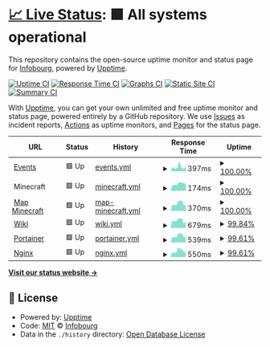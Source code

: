 # [📈 Live Status](https://status.infobourg.dev): <!--live status--> **🟩 All systems operational**

This repository contains the open-source uptime monitor and status page for [Infobourg](https://status.infobourg.dev), powered by [Upptime](https://github.com/upptime/upptime).

[![Uptime CI](https://github.com/Infobourg/status/workflows/Uptime%20CI/badge.svg)](https://github.com/Infobourg/status/actions?query=workflow%3A%22Uptime+CI%22)
[![Response Time CI](https://github.com/Infobourg/status/workflows/Response%20Time%20CI/badge.svg)](https://github.com/Infobourg/status/actions?query=workflow%3A%22Response+Time+CI%22)
[![Graphs CI](https://github.com/Infobourg/status/workflows/Graphs%20CI/badge.svg)](https://github.com/Infobourg/status/actions?query=workflow%3A%22Graphs+CI%22)
[![Static Site CI](https://github.com/Infobourg/status/workflows/Static%20Site%20CI/badge.svg)](https://github.com/Infobourg/status/actions?query=workflow%3A%22Static+Site+CI%22)
[![Summary CI](https://github.com/Infobourg/status/workflows/Summary%20CI/badge.svg)](https://github.com/Infobourg/status/actions?query=workflow%3A%22Summary+CI%22)

With [Upptime](https://upptime.js.org), you can get your own unlimited and free uptime monitor and status page, powered entirely by a GitHub repository. We use [Issues](https://github.com/Infobourg/status/issues) as incident reports, [Actions](https://github.com/Infobourg/status/actions) as uptime monitors, and [Pages](https://status.infobourg.dev) for the status page.

<!--start: status pages-->
<!-- This summary is generated by Upptime (https://github.com/upptime/upptime) -->
<!-- Do not edit this manually, your changes will be overwritten -->
<!-- prettier-ignore -->
| URL | Status | History | Response Time | Uptime |
| --- | ------ | ------- | ------------- | ------ |
| <img alt="" src="https://events.infobourg.org/assets/favicons/android-icon-192x192.png" height="13"> [Events](https://events.infobourg.org) | 🟩 Up | [events.yml](https://github.com/Infobourg/status/commits/HEAD/history/events.yml) | <details><summary><img alt="Response time graph" src="./graphs/events/response-time-week.png" height="20"> 397ms</summary><br><a href="https://status.infobourg.dev/history/events"><img alt="Response time 513" src="https://img.shields.io/endpoint?url=https%3A%2F%2Fraw.githubusercontent.com%2FInfobourg%2Fstatus%2FHEAD%2Fapi%2Fevents%2Fresponse-time.json"></a><br><a href="https://status.infobourg.dev/history/events"><img alt="24-hour response time 283" src="https://img.shields.io/endpoint?url=https%3A%2F%2Fraw.githubusercontent.com%2FInfobourg%2Fstatus%2FHEAD%2Fapi%2Fevents%2Fresponse-time-day.json"></a><br><a href="https://status.infobourg.dev/history/events"><img alt="7-day response time 397" src="https://img.shields.io/endpoint?url=https%3A%2F%2Fraw.githubusercontent.com%2FInfobourg%2Fstatus%2FHEAD%2Fapi%2Fevents%2Fresponse-time-week.json"></a><br><a href="https://status.infobourg.dev/history/events"><img alt="30-day response time 409" src="https://img.shields.io/endpoint?url=https%3A%2F%2Fraw.githubusercontent.com%2FInfobourg%2Fstatus%2FHEAD%2Fapi%2Fevents%2Fresponse-time-month.json"></a><br><a href="https://status.infobourg.dev/history/events"><img alt="1-year response time 524" src="https://img.shields.io/endpoint?url=https%3A%2F%2Fraw.githubusercontent.com%2FInfobourg%2Fstatus%2FHEAD%2Fapi%2Fevents%2Fresponse-time-year.json"></a></details> | <details><summary><a href="https://status.infobourg.dev/history/events">100.00%</a></summary><a href="https://status.infobourg.dev/history/events"><img alt="All-time uptime 99.98%" src="https://img.shields.io/endpoint?url=https%3A%2F%2Fraw.githubusercontent.com%2FInfobourg%2Fstatus%2FHEAD%2Fapi%2Fevents%2Fuptime.json"></a><br><a href="https://status.infobourg.dev/history/events"><img alt="24-hour uptime 100.00%" src="https://img.shields.io/endpoint?url=https%3A%2F%2Fraw.githubusercontent.com%2FInfobourg%2Fstatus%2FHEAD%2Fapi%2Fevents%2Fuptime-day.json"></a><br><a href="https://status.infobourg.dev/history/events"><img alt="7-day uptime 100.00%" src="https://img.shields.io/endpoint?url=https%3A%2F%2Fraw.githubusercontent.com%2FInfobourg%2Fstatus%2FHEAD%2Fapi%2Fevents%2Fuptime-week.json"></a><br><a href="https://status.infobourg.dev/history/events"><img alt="30-day uptime 100.00%" src="https://img.shields.io/endpoint?url=https%3A%2F%2Fraw.githubusercontent.com%2FInfobourg%2Fstatus%2FHEAD%2Fapi%2Fevents%2Fuptime-month.json"></a><br><a href="https://status.infobourg.dev/history/events"><img alt="1-year uptime 99.98%" src="https://img.shields.io/endpoint?url=https%3A%2F%2Fraw.githubusercontent.com%2FInfobourg%2Fstatus%2FHEAD%2Fapi%2Fevents%2Fuptime-year.json"></a></details>
| <img alt="" src="https://www.minecraft.net/etc.clientlibs/minecraft/clientlibs/main/resources/favicon.ico" height="13"> Minecraft | 🟩 Up | [minecraft.yml](https://github.com/Infobourg/status/commits/HEAD/history/minecraft.yml) | <details><summary><img alt="Response time graph" src="./graphs/minecraft/response-time-week.png" height="20"> 174ms</summary><br><a href="https://status.infobourg.dev/history/minecraft"><img alt="Response time 141" src="https://img.shields.io/endpoint?url=https%3A%2F%2Fraw.githubusercontent.com%2FInfobourg%2Fstatus%2FHEAD%2Fapi%2Fminecraft%2Fresponse-time.json"></a><br><a href="https://status.infobourg.dev/history/minecraft"><img alt="24-hour response time 167" src="https://img.shields.io/endpoint?url=https%3A%2F%2Fraw.githubusercontent.com%2FInfobourg%2Fstatus%2FHEAD%2Fapi%2Fminecraft%2Fresponse-time-day.json"></a><br><a href="https://status.infobourg.dev/history/minecraft"><img alt="7-day response time 174" src="https://img.shields.io/endpoint?url=https%3A%2F%2Fraw.githubusercontent.com%2FInfobourg%2Fstatus%2FHEAD%2Fapi%2Fminecraft%2Fresponse-time-week.json"></a><br><a href="https://status.infobourg.dev/history/minecraft"><img alt="30-day response time 170" src="https://img.shields.io/endpoint?url=https%3A%2F%2Fraw.githubusercontent.com%2FInfobourg%2Fstatus%2FHEAD%2Fapi%2Fminecraft%2Fresponse-time-month.json"></a><br><a href="https://status.infobourg.dev/history/minecraft"><img alt="1-year response time 146" src="https://img.shields.io/endpoint?url=https%3A%2F%2Fraw.githubusercontent.com%2FInfobourg%2Fstatus%2FHEAD%2Fapi%2Fminecraft%2Fresponse-time-year.json"></a></details> | <details><summary><a href="https://status.infobourg.dev/history/minecraft">100.00%</a></summary><a href="https://status.infobourg.dev/history/minecraft"><img alt="All-time uptime 100.00%" src="https://img.shields.io/endpoint?url=https%3A%2F%2Fraw.githubusercontent.com%2FInfobourg%2Fstatus%2FHEAD%2Fapi%2Fminecraft%2Fuptime.json"></a><br><a href="https://status.infobourg.dev/history/minecraft"><img alt="24-hour uptime 100.00%" src="https://img.shields.io/endpoint?url=https%3A%2F%2Fraw.githubusercontent.com%2FInfobourg%2Fstatus%2FHEAD%2Fapi%2Fminecraft%2Fuptime-day.json"></a><br><a href="https://status.infobourg.dev/history/minecraft"><img alt="7-day uptime 100.00%" src="https://img.shields.io/endpoint?url=https%3A%2F%2Fraw.githubusercontent.com%2FInfobourg%2Fstatus%2FHEAD%2Fapi%2Fminecraft%2Fuptime-week.json"></a><br><a href="https://status.infobourg.dev/history/minecraft"><img alt="30-day uptime 100.00%" src="https://img.shields.io/endpoint?url=https%3A%2F%2Fraw.githubusercontent.com%2FInfobourg%2Fstatus%2FHEAD%2Fapi%2Fminecraft%2Fuptime-month.json"></a><br><a href="https://status.infobourg.dev/history/minecraft"><img alt="1-year uptime 100.00%" src="https://img.shields.io/endpoint?url=https%3A%2F%2Fraw.githubusercontent.com%2FInfobourg%2Fstatus%2FHEAD%2Fapi%2Fminecraft%2Fuptime-year.json"></a></details>
| <img alt="" src="https://www.minecraft.net/etc.clientlibs/minecraft/clientlibs/main/resources/favicon.ico" height="13"> [Map Minecraft](https://minecraft.infobourg.org) | 🟩 Up | [map-minecraft.yml](https://github.com/Infobourg/status/commits/HEAD/history/map-minecraft.yml) | <details><summary><img alt="Response time graph" src="./graphs/map-minecraft/response-time-week.png" height="20"> 370ms</summary><br><a href="https://status.infobourg.dev/history/map-minecraft"><img alt="Response time 497" src="https://img.shields.io/endpoint?url=https%3A%2F%2Fraw.githubusercontent.com%2FInfobourg%2Fstatus%2FHEAD%2Fapi%2Fmap-minecraft%2Fresponse-time.json"></a><br><a href="https://status.infobourg.dev/history/map-minecraft"><img alt="24-hour response time 371" src="https://img.shields.io/endpoint?url=https%3A%2F%2Fraw.githubusercontent.com%2FInfobourg%2Fstatus%2FHEAD%2Fapi%2Fmap-minecraft%2Fresponse-time-day.json"></a><br><a href="https://status.infobourg.dev/history/map-minecraft"><img alt="7-day response time 370" src="https://img.shields.io/endpoint?url=https%3A%2F%2Fraw.githubusercontent.com%2FInfobourg%2Fstatus%2FHEAD%2Fapi%2Fmap-minecraft%2Fresponse-time-week.json"></a><br><a href="https://status.infobourg.dev/history/map-minecraft"><img alt="30-day response time 360" src="https://img.shields.io/endpoint?url=https%3A%2F%2Fraw.githubusercontent.com%2FInfobourg%2Fstatus%2FHEAD%2Fapi%2Fmap-minecraft%2Fresponse-time-month.json"></a><br><a href="https://status.infobourg.dev/history/map-minecraft"><img alt="1-year response time 491" src="https://img.shields.io/endpoint?url=https%3A%2F%2Fraw.githubusercontent.com%2FInfobourg%2Fstatus%2FHEAD%2Fapi%2Fmap-minecraft%2Fresponse-time-year.json"></a></details> | <details><summary><a href="https://status.infobourg.dev/history/map-minecraft">100.00%</a></summary><a href="https://status.infobourg.dev/history/map-minecraft"><img alt="All-time uptime 88.48%" src="https://img.shields.io/endpoint?url=https%3A%2F%2Fraw.githubusercontent.com%2FInfobourg%2Fstatus%2FHEAD%2Fapi%2Fmap-minecraft%2Fuptime.json"></a><br><a href="https://status.infobourg.dev/history/map-minecraft"><img alt="24-hour uptime 100.00%" src="https://img.shields.io/endpoint?url=https%3A%2F%2Fraw.githubusercontent.com%2FInfobourg%2Fstatus%2FHEAD%2Fapi%2Fmap-minecraft%2Fuptime-day.json"></a><br><a href="https://status.infobourg.dev/history/map-minecraft"><img alt="7-day uptime 100.00%" src="https://img.shields.io/endpoint?url=https%3A%2F%2Fraw.githubusercontent.com%2FInfobourg%2Fstatus%2FHEAD%2Fapi%2Fmap-minecraft%2Fuptime-week.json"></a><br><a href="https://status.infobourg.dev/history/map-minecraft"><img alt="30-day uptime 100.00%" src="https://img.shields.io/endpoint?url=https%3A%2F%2Fraw.githubusercontent.com%2FInfobourg%2Fstatus%2FHEAD%2Fapi%2Fmap-minecraft%2Fuptime-month.json"></a><br><a href="https://status.infobourg.dev/history/map-minecraft"><img alt="1-year uptime 86.82%" src="https://img.shields.io/endpoint?url=https%3A%2F%2Fraw.githubusercontent.com%2FInfobourg%2Fstatus%2FHEAD%2Fapi%2Fmap-minecraft%2Fuptime-year.json"></a></details>
| <img alt="" src="https://static.requarks.io/logo/wikijs-butterfly.svg" height="13"> [Wiki](https://wiki.infobourg.org) | 🟩 Up | [wiki.yml](https://github.com/Infobourg/status/commits/HEAD/history/wiki.yml) | <details><summary><img alt="Response time graph" src="./graphs/wiki/response-time-week.png" height="20"> 679ms</summary><br><a href="https://status.infobourg.dev/history/wiki"><img alt="Response time 758" src="https://img.shields.io/endpoint?url=https%3A%2F%2Fraw.githubusercontent.com%2FInfobourg%2Fstatus%2FHEAD%2Fapi%2Fwiki%2Fresponse-time.json"></a><br><a href="https://status.infobourg.dev/history/wiki"><img alt="24-hour response time 758" src="https://img.shields.io/endpoint?url=https%3A%2F%2Fraw.githubusercontent.com%2FInfobourg%2Fstatus%2FHEAD%2Fapi%2Fwiki%2Fresponse-time-day.json"></a><br><a href="https://status.infobourg.dev/history/wiki"><img alt="7-day response time 679" src="https://img.shields.io/endpoint?url=https%3A%2F%2Fraw.githubusercontent.com%2FInfobourg%2Fstatus%2FHEAD%2Fapi%2Fwiki%2Fresponse-time-week.json"></a><br><a href="https://status.infobourg.dev/history/wiki"><img alt="30-day response time 690" src="https://img.shields.io/endpoint?url=https%3A%2F%2Fraw.githubusercontent.com%2FInfobourg%2Fstatus%2FHEAD%2Fapi%2Fwiki%2Fresponse-time-month.json"></a><br><a href="https://status.infobourg.dev/history/wiki"><img alt="1-year response time 770" src="https://img.shields.io/endpoint?url=https%3A%2F%2Fraw.githubusercontent.com%2FInfobourg%2Fstatus%2FHEAD%2Fapi%2Fwiki%2Fresponse-time-year.json"></a></details> | <details><summary><a href="https://status.infobourg.dev/history/wiki">99.84%</a></summary><a href="https://status.infobourg.dev/history/wiki"><img alt="All-time uptime 99.90%" src="https://img.shields.io/endpoint?url=https%3A%2F%2Fraw.githubusercontent.com%2FInfobourg%2Fstatus%2FHEAD%2Fapi%2Fwiki%2Fuptime.json"></a><br><a href="https://status.infobourg.dev/history/wiki"><img alt="24-hour uptime 100.00%" src="https://img.shields.io/endpoint?url=https%3A%2F%2Fraw.githubusercontent.com%2FInfobourg%2Fstatus%2FHEAD%2Fapi%2Fwiki%2Fuptime-day.json"></a><br><a href="https://status.infobourg.dev/history/wiki"><img alt="7-day uptime 99.84%" src="https://img.shields.io/endpoint?url=https%3A%2F%2Fraw.githubusercontent.com%2FInfobourg%2Fstatus%2FHEAD%2Fapi%2Fwiki%2Fuptime-week.json"></a><br><a href="https://status.infobourg.dev/history/wiki"><img alt="30-day uptime 99.96%" src="https://img.shields.io/endpoint?url=https%3A%2F%2Fraw.githubusercontent.com%2FInfobourg%2Fstatus%2FHEAD%2Fapi%2Fwiki%2Fuptime-month.json"></a><br><a href="https://status.infobourg.dev/history/wiki"><img alt="1-year uptime 99.89%" src="https://img.shields.io/endpoint?url=https%3A%2F%2Fraw.githubusercontent.com%2FInfobourg%2Fstatus%2FHEAD%2Fapi%2Fwiki%2Fuptime-year.json"></a></details>
| <img alt="" src="https://www.portainer.io/hubfs/Brand%20Assets/Favicon/Portainer%20BE%20Favicon%20icon.svg" height="13"> [Portainer](https://portainer.infobourg.dev) | 🟩 Up | [portainer.yml](https://github.com/Infobourg/status/commits/HEAD/history/portainer.yml) | <details><summary><img alt="Response time graph" src="./graphs/portainer/response-time-week.png" height="20"> 539ms</summary><br><a href="https://status.infobourg.dev/history/portainer"><img alt="Response time 571" src="https://img.shields.io/endpoint?url=https%3A%2F%2Fraw.githubusercontent.com%2FInfobourg%2Fstatus%2FHEAD%2Fapi%2Fportainer%2Fresponse-time.json"></a><br><a href="https://status.infobourg.dev/history/portainer"><img alt="24-hour response time 525" src="https://img.shields.io/endpoint?url=https%3A%2F%2Fraw.githubusercontent.com%2FInfobourg%2Fstatus%2FHEAD%2Fapi%2Fportainer%2Fresponse-time-day.json"></a><br><a href="https://status.infobourg.dev/history/portainer"><img alt="7-day response time 539" src="https://img.shields.io/endpoint?url=https%3A%2F%2Fraw.githubusercontent.com%2FInfobourg%2Fstatus%2FHEAD%2Fapi%2Fportainer%2Fresponse-time-week.json"></a><br><a href="https://status.infobourg.dev/history/portainer"><img alt="30-day response time 543" src="https://img.shields.io/endpoint?url=https%3A%2F%2Fraw.githubusercontent.com%2FInfobourg%2Fstatus%2FHEAD%2Fapi%2Fportainer%2Fresponse-time-month.json"></a><br><a href="https://status.infobourg.dev/history/portainer"><img alt="1-year response time 580" src="https://img.shields.io/endpoint?url=https%3A%2F%2Fraw.githubusercontent.com%2FInfobourg%2Fstatus%2FHEAD%2Fapi%2Fportainer%2Fresponse-time-year.json"></a></details> | <details><summary><a href="https://status.infobourg.dev/history/portainer">99.61%</a></summary><a href="https://status.infobourg.dev/history/portainer"><img alt="All-time uptime 99.99%" src="https://img.shields.io/endpoint?url=https%3A%2F%2Fraw.githubusercontent.com%2FInfobourg%2Fstatus%2FHEAD%2Fapi%2Fportainer%2Fuptime.json"></a><br><a href="https://status.infobourg.dev/history/portainer"><img alt="24-hour uptime 100.00%" src="https://img.shields.io/endpoint?url=https%3A%2F%2Fraw.githubusercontent.com%2FInfobourg%2Fstatus%2FHEAD%2Fapi%2Fportainer%2Fuptime-day.json"></a><br><a href="https://status.infobourg.dev/history/portainer"><img alt="7-day uptime 99.61%" src="https://img.shields.io/endpoint?url=https%3A%2F%2Fraw.githubusercontent.com%2FInfobourg%2Fstatus%2FHEAD%2Fapi%2Fportainer%2Fuptime-week.json"></a><br><a href="https://status.infobourg.dev/history/portainer"><img alt="30-day uptime 99.91%" src="https://img.shields.io/endpoint?url=https%3A%2F%2Fraw.githubusercontent.com%2FInfobourg%2Fstatus%2FHEAD%2Fapi%2Fportainer%2Fuptime-month.json"></a><br><a href="https://status.infobourg.dev/history/portainer"><img alt="1-year uptime 99.99%" src="https://img.shields.io/endpoint?url=https%3A%2F%2Fraw.githubusercontent.com%2FInfobourg%2Fstatus%2FHEAD%2Fapi%2Fportainer%2Fuptime-year.json"></a></details>
| <img alt="" src="https://www.nginx.com/wp-content/uploads/2019/10/favicon-64x46.ico" height="13"> [Nginx](https://nginx.infobourg.dev) | 🟩 Up | [nginx.yml](https://github.com/Infobourg/status/commits/HEAD/history/nginx.yml) | <details><summary><img alt="Response time graph" src="./graphs/nginx/response-time-week.png" height="20"> 550ms</summary><br><a href="https://status.infobourg.dev/history/nginx"><img alt="Response time 543" src="https://img.shields.io/endpoint?url=https%3A%2F%2Fraw.githubusercontent.com%2FInfobourg%2Fstatus%2FHEAD%2Fapi%2Fnginx%2Fresponse-time.json"></a><br><a href="https://status.infobourg.dev/history/nginx"><img alt="24-hour response time 511" src="https://img.shields.io/endpoint?url=https%3A%2F%2Fraw.githubusercontent.com%2FInfobourg%2Fstatus%2FHEAD%2Fapi%2Fnginx%2Fresponse-time-day.json"></a><br><a href="https://status.infobourg.dev/history/nginx"><img alt="7-day response time 550" src="https://img.shields.io/endpoint?url=https%3A%2F%2Fraw.githubusercontent.com%2FInfobourg%2Fstatus%2FHEAD%2Fapi%2Fnginx%2Fresponse-time-week.json"></a><br><a href="https://status.infobourg.dev/history/nginx"><img alt="30-day response time 548" src="https://img.shields.io/endpoint?url=https%3A%2F%2Fraw.githubusercontent.com%2FInfobourg%2Fstatus%2FHEAD%2Fapi%2Fnginx%2Fresponse-time-month.json"></a><br><a href="https://status.infobourg.dev/history/nginx"><img alt="1-year response time 550" src="https://img.shields.io/endpoint?url=https%3A%2F%2Fraw.githubusercontent.com%2FInfobourg%2Fstatus%2FHEAD%2Fapi%2Fnginx%2Fresponse-time-year.json"></a></details> | <details><summary><a href="https://status.infobourg.dev/history/nginx">99.61%</a></summary><a href="https://status.infobourg.dev/history/nginx"><img alt="All-time uptime 99.99%" src="https://img.shields.io/endpoint?url=https%3A%2F%2Fraw.githubusercontent.com%2FInfobourg%2Fstatus%2FHEAD%2Fapi%2Fnginx%2Fuptime.json"></a><br><a href="https://status.infobourg.dev/history/nginx"><img alt="24-hour uptime 100.00%" src="https://img.shields.io/endpoint?url=https%3A%2F%2Fraw.githubusercontent.com%2FInfobourg%2Fstatus%2FHEAD%2Fapi%2Fnginx%2Fuptime-day.json"></a><br><a href="https://status.infobourg.dev/history/nginx"><img alt="7-day uptime 99.61%" src="https://img.shields.io/endpoint?url=https%3A%2F%2Fraw.githubusercontent.com%2FInfobourg%2Fstatus%2FHEAD%2Fapi%2Fnginx%2Fuptime-week.json"></a><br><a href="https://status.infobourg.dev/history/nginx"><img alt="30-day uptime 99.91%" src="https://img.shields.io/endpoint?url=https%3A%2F%2Fraw.githubusercontent.com%2FInfobourg%2Fstatus%2FHEAD%2Fapi%2Fnginx%2Fuptime-month.json"></a><br><a href="https://status.infobourg.dev/history/nginx"><img alt="1-year uptime 99.99%" src="https://img.shields.io/endpoint?url=https%3A%2F%2Fraw.githubusercontent.com%2FInfobourg%2Fstatus%2FHEAD%2Fapi%2Fnginx%2Fuptime-year.json"></a></details>

<!--end: status pages-->

[**Visit our status website →**](https://status.infobourg.dev)

## 📄 License

- Powered by: [Upptime](https://github.com/upptime/upptime)
- Code: [MIT](./LICENSE) © [Infobourg](https://status.infobourg.dev)
- Data in the `./history` directory: [Open Database License](https://opendatacommons.org/licenses/odbl/1-0/)
